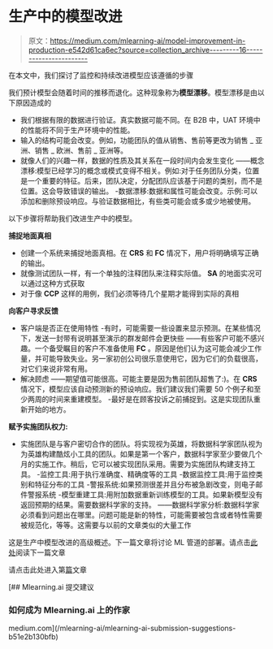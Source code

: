 # 生产中的模型改进

> 原文：<https://medium.com/mlearning-ai/model-improvement-in-production-e542d61ca6ec?source=collection_archive---------16----------------------->

在本文中，我们探讨了监控和持续改进模型应该遵循的步骤

我们预计模型会随着时间的推移而退化。这种现象称为**模型漂移**。模型漂移是由以下原因造成的

*   我们根据有限的数据进行验证。真实数据可能不同。在 B2B 中，UAT 环境中的性能将不同于生产环境中的性能。
*   输入的结构可能会改变。例如，功能团队的值从销售、售前等更改为销售 _ 亚洲、销售 _ 欧洲、售前 _ 亚洲等。
*   就像人们的兴趣一样，数据的性质及其关系在一段时间内会发生变化
    ——概念漂移:模型已经学习的概念或模式变得不相关。例如:对于任务团队分类，位置是一个重要的特征。后来，团队决定，分配团队应该基于问题的类别，而不是位置。这会导致错误的输出。
    -数据漂移:数据和属性可能会改变。示例:可以添加和删除预设响应。与验证数据相比，有些类可能会或多或少地被使用。

以下步骤将帮助我们改进生产中的模型。

**捕捉地面真相**

*   创建一个系统来捕捉地面真相。在 **CRS** 和 **FC** 情况下，用户将明确填写正确的输出。
*   就像测试团队一样，有一个单独的注释团队来注释实际值。 **SA** 的地面实况可以通过这种方式获取
*   对于像 **CCP** 这样的用例，我们必须等待几个星期才能得到实际的真相

**向客户寻求反馈**

*   客户端是否正在使用特性
    -有时，可能需要一些设置来显示预测。在某些情况下，发送一封带有说明甚至演示的群发邮件会更快些
    ——有些客户可能不感兴趣。一个备受瞩目的客户不准备使用 **FC** 。原因是他们认为这可能会减少工作量，并可能导致失业。另一家初创公司很乐意使用它，因为它们的负载很高，对它们来说非常有用。
*   解决顾虑
    ——期望值可能很高。可能主要是因为售前团队超售了:)。在 **CRS** 情况下，模型应该自动预测新的预设响应。我们建议我们需要 50 个例子和至少两周的时间来重建模型。
    -最好是在顾客投诉之前捕捉到。这是实现团队重新开始的地方。

**赋予实施团队权力:**

*   实施团队是与客户密切合作的团队。将实现视为英雄，将数据科学家团队视为为英雄构建酷炫小工具的团队。如果是第一个客户，数据科学家至少要做几个月的实施工作。稍后，它可以被实现团队采用。需要为实施团队构建支持工具。
    -监控工具:用于执行准确度、精确度等的工具
    -数据监控工具:用于监控类别和特征分布的工具
    -警报系统:如果预测很差并且分布被急剧改变，则电子邮件警报系统
    -模型重建工具:用附加数据重新训练模型的工具。如果新模型没有返回预期的结果。需要数据科学家的支持。
    ——数据科学家分析:数据科学家必须看到问题出在哪里。问题可能是新的特性，可能需要被包含或者特性需要被规范化，等等。这需要与以前的文章类似的大量工作

这是生产中模型改进的高级概述。下一篇文章将讨论 ML 管道的部署。请点击[此处](/@prabu_/deploying-ml-pipelines-for-b2b-21b17d2f6bf3)阅读下一篇文章

请点击此处进入第[篇](/@prabu_/building-b2b-ml-features-overview-dc586667e1c3)文章

[](/mlearning-ai/mlearning-ai-submission-suggestions-b51e2b130bfb) [## Mlearning.ai 提交建议

### 如何成为 Mlearning.ai 上的作家

medium.com](/mlearning-ai/mlearning-ai-submission-suggestions-b51e2b130bfb)
